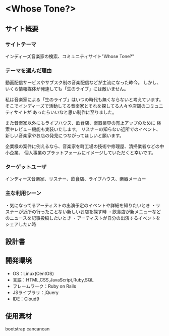 # <Whose Tone?>

## サイト概要
### サイトテーマ
インディーズ音楽家の検索、コミュニティサイト"Whose Tone?"

### テーマを選んだ理由
動画配信サービスやサブスク制の音楽配信などが主流になった昨今。
しかし、いくら情報媒体が発達しても「生のライブ」には敵いません。

私は音楽家による「生のライブ」はいつの時代も無くならないと考えています。
そこでインディーズで活動してる音楽家とそれを探してる人々や店舗のコミュニティサイトが
あったらいいなと思い制作に至りました。

また音楽家以外にもライブハウス、飲食店、楽器業界の売上アップのために
検索やレビュー機能も実装いたします。
リスナーの知らない近所でのイベント、新しい音楽家やお店の発見につながってほしいと願います。

企業様の案件に例えるなら、音楽家を町工場の技術や修理屋、清掃業者などの中小企業、
個人事業のプラットフォームにイメージしていただくと幸いです。

### ターゲットユーザ
インディーズ音楽家、リスナー、飲食店、ライブハウス、楽器メーカー

### 主な利用シーン
・気になってるアーティストの出演予定のイベントや詳細を知りたいとき
・リスナーが近所の行ったことない新しいお店を探す時
・飲食店が新メニューなどのニュースを記事投稿したいとき
・アーティストが自分の出演するイベントをシェアしたい時

## 設計書

## 開発環境
- OS：Linux(CentOS)
- 言語：HTML,CSS,JavaScript,Ruby,SQL
- フレームワーク：Ruby on Rails
- JSライブラリ：jQuery
- IDE：Cloud9

## 使用素材
bootstrap
cancancan